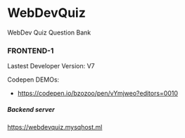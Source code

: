 # WebDevQuiz
WebDev Quiz Question Bank

### FRONTEND-1  
Lastest Developer Version: V7

Codepen DEMOs:
- https://codepen.io/bzozoo/pen/vYmjweo?editors=0010

##### Backend server
https://webdevquiz.mysqhost.ml
